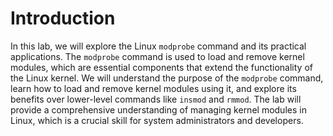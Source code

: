 # Introduction

In this lab, we will explore the Linux `modprobe` command and its practical applications. The `modprobe` command is used to load and remove kernel modules, which are essential components that extend the functionality of the Linux kernel. We will understand the purpose of the `modprobe` command, learn how to load and remove kernel modules using it, and explore its benefits over lower-level commands like `insmod` and `rmmod`. The lab will provide a comprehensive understanding of managing kernel modules in Linux, which is a crucial skill for system administrators and developers.
